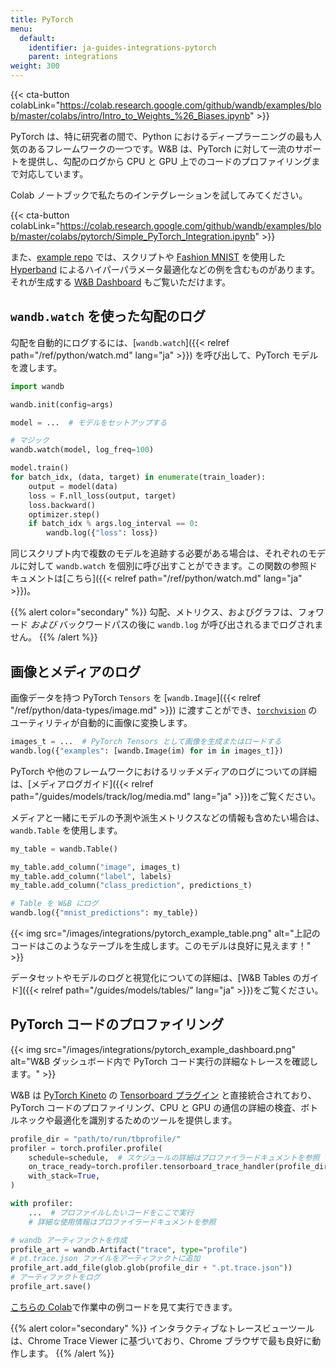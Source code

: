 ```yaml
---
title: PyTorch
menu:
  default:
    identifier: ja-guides-integrations-pytorch
    parent: integrations
weight: 300
---
```


{{< cta-button colabLink="https://colab.research.google.com/github/wandb/examples/blob/master/colabs/intro/Intro_to_Weights_%26_Biases.ipynb" >}}

PyTorch は、特に研究者の間で、Python におけるディープラーニングの最も人気のあるフレームワークの一つです。W&B は、PyTorch に対して一流のサポートを提供し、勾配のログから CPU と GPU 上でのコードのプロファイリングまで対応しています。

Colab ノートブックで私たちのインテグレーションを試してみてください。

{{< cta-button colabLink="https://colab.research.google.com/github/wandb/examples/blob/master/colabs/pytorch/Simple_PyTorch_Integration.ipynb" >}}

また、[example repo](https://github.com/wandb/examples) では、スクリプトや [Fashion MNIST](https://github.com/wandb/examples/tree/master/examples/pytorch/pytorch-cnn-fashion) を使用した [Hyperband](https://arxiv.org/abs/1603.06560) によるハイパーパラメータ最適化などの例を含むものがあります。それが生成する [W&B Dashboard](https://wandb.ai/wandb/keras-fashion-mnist/runs/5z1d85qs) もご覧いただけます。

## `wandb.watch` を使った勾配のログ

勾配を自動的にログするには、[`wandb.watch`]({{< relref path="/ref/python/watch.md" lang="ja" >}}) を呼び出して、PyTorch モデルを渡します。

```python
import wandb

wandb.init(config=args)

model = ...  # モデルをセットアップする

# マジック
wandb.watch(model, log_freq=100)

model.train()
for batch_idx, (data, target) in enumerate(train_loader):
    output = model(data)
    loss = F.nll_loss(output, target)
    loss.backward()
    optimizer.step()
    if batch_idx % args.log_interval == 0:
        wandb.log({"loss": loss})
```

同じスクリプト内で複数のモデルを追跡する必要がある場合は、それぞれのモデルに対して `wandb.watch` を個別に呼び出すことができます。この関数の参照ドキュメントは[こちら]({{< relref path="/ref/python/watch.md" lang="ja" >}})。

{{% alert color="secondary" %}}
勾配、メトリクス、およびグラフは、フォワード _および_ バックワードパスの後に `wandb.log` が呼び出されるまでログされません。
{{% /alert %}}

## 画像とメディアのログ

画像データを持つ PyTorch `Tensors` を [`wandb.Image`]({{< relref "/ref/python/data-types/image.md" >}}) に渡すことができ、[`torchvision`](https://pytorch.org/vision/stable/index.html) のユーティリティが自動的に画像に変換します。

```python
images_t = ...  # PyTorch Tensors として画像を生成またはロードする
wandb.log({"examples": [wandb.Image(im) for im in images_t]})
```

PyTorch や他のフレームワークにおけるリッチメディアのログについての詳細は、[メディアログガイド]({{< relref path="/guides/models/track/log/media.md" lang="ja" >}})をご覧ください。

メディアと一緒にモデルの予測や派生メトリクスなどの情報も含めたい場合は、`wandb.Table` を使用します。

```python
my_table = wandb.Table()

my_table.add_column("image", images_t)
my_table.add_column("label", labels)
my_table.add_column("class_prediction", predictions_t)

# Table を W&B にログ
wandb.log({"mnist_predictions": my_table})
```

{{< img src="/images/integrations/pytorch_example_table.png" alt="上記のコードはこのようなテーブルを生成します。このモデルは良好に見えます！" >}}

データセットやモデルのログと視覚化についての詳細は、[W&B Tables のガイド]({{< relref path="/guides/models/tables/" lang="ja" >}})をご覧ください。

## PyTorch コードのプロファイリング

{{< img src="/images/integrations/pytorch_example_dashboard.png" alt="W&B ダッシュボード内で PyTorch コード実行の詳細なトレースを確認します。" >}}

W&B は [PyTorch Kineto](https://github.com/pytorch/kineto) の [Tensorboard プラグイン](https://github.com/pytorch/kineto/blob/master/tb_plugin/README.md) と直接統合されており、PyTorch コードのプロファイリング、CPU と GPU の通信の詳細の検査、ボトルネックや最適化を識別するためのツールを提供します。

```python
profile_dir = "path/to/run/tbprofile/"
profiler = torch.profiler.profile(
    schedule=schedule,  # スケジュールの詳細はプロファイラードキュメントを参照
    on_trace_ready=torch.profiler.tensorboard_trace_handler(profile_dir),
    with_stack=True,
)

with profiler:
    ...  # プロファイルしたいコードをここで実行
    # 詳細な使用情報はプロファイラードキュメントを参照

# wandb アーティファクトを作成
profile_art = wandb.Artifact("trace", type="profile")
# pt.trace.json ファイルをアーティファクトに追加
profile_art.add_file(glob.glob(profile_dir + ".pt.trace.json"))
# アーティファクトをログ
profile_art.save()
```

[こちらの Colab](http://wandb.me/trace-colab)で作業中の例コードを見て実行できます。

{{% alert color="secondary" %}}
インタラクティブなトレースビューツールは、Chrome Trace Viewer に基づいており、Chrome ブラウザで最も良好に動作します。
{{% /alert %}}